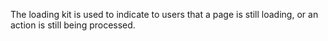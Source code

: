 The loading kit is used to indicate to users that a page is still loading, or an action is still being processed.